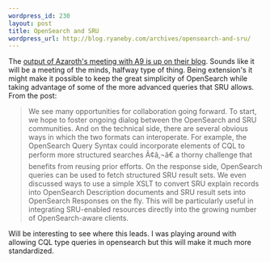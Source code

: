 ```yaml
--- 
wordpress_id: 230
layout: post
title: OpenSearch and SRU
wordpress_url: http://blog.ryaneby.com/archives/opensearch-and-sru/
---
```

The <a href="http://blog.a9.com/blog/2006/04/14/rob-sanderson-visits-a9com/">output of Azaroth's meeting with A9 is up on their blog</a>. Sounds like it will be a meeting of the minds, halfway type of thing. Being extension's it might make it possible to keep the great simplicity of OpenSearch while taking advantage of some of the more advanced queries that SRU allows. From the post:

<blockquote>We see many opportunities for collaboration going forward. To start, we hope to foster ongoing dialog between the OpenSearch and SRU communities. And on the technical side, there are several obvious ways in which the two formats can interoperate. For example, the OpenSearch Query Syntax could incorporate elements of CQL to perform more structured searches Ã¢â‚¬â€ a thorny challenge that benefits from reusing prior efforts. On the response side, OpenSearch queries can be used to fetch structured SRU result sets. We even discussed ways to use a simple XSLT to convert SRU explain records into OpenSearch Description documents and SRU result sets into OpenSearch Responses on the fly. This will be particularly useful in integrating SRU-enabled resources directly into the growing number of OpenSearch-aware clients.</blockquote>

Will be interesting to see where this leads. I was playing around with allowing CQL type queries in opensearch but this will make it much more standardized.
